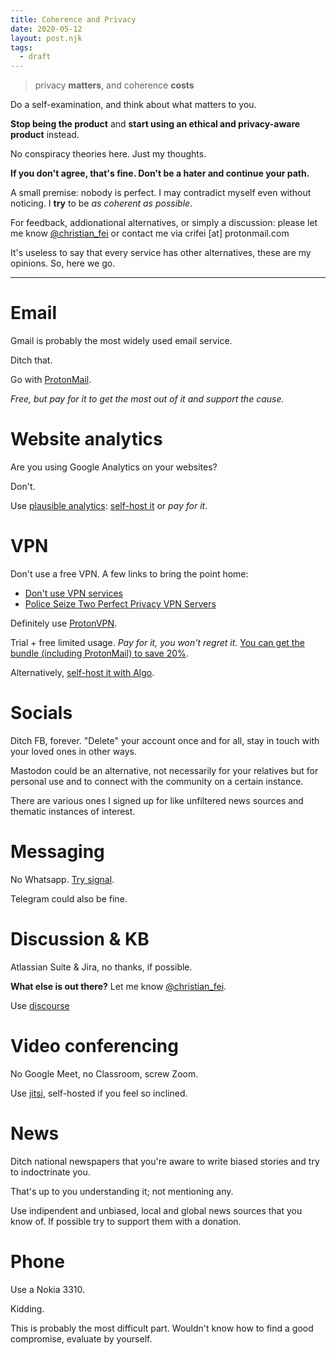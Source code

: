 ```yaml
---
title: Coherence and Privacy
date: 2020-05-12
layout: post.njk
tags:
  - draft
---
```


> privacy **matters**, and coherence **costs**

Do a self-examination, and think about what matters to you.

**Stop being the product** and **start using an ethical and privacy-aware product** instead.

No conspiracy theories here. Just my thoughts.

**If you don't agree, that's fine. Don't be a hater and continue your path.**

A small premise: nobody is perfect. I may contradict myself even without noticing. I **try** to be *as coherent as possible*.

For feedback, addionational alternatives, or simply a discussion: please let me know [@christian_fei](https://twitter.com/christian_fei) or contact me via crifei [at] protonmail.com

It's useless to say that every service has other alternatives, these are my opinions. So, here we go.

---

# Email

Gmail is probably the most widely used email service.

Ditch that.

Go with [ProtonMail](https://proton.go2cloud.org/aff_c?offer_id=15&aff_id=1721&source=blog).

*Free, but pay for it to get the most out of it and support the cause.*

# Website analytics

Are you using Google Analytics on your websites?

Don't.

Use [plausible analytics](https://plausible.io/): [self-host it](/posts/2020-04-24-Resuming-Elixir-by-self-hosting-plausible-analytics/) or *pay for it*.

# VPN

Don't use a free VPN. A few links to bring the point home:

- [Don't use VPN services](https://gist.github.com/joepie91/5a9909939e6ce7d09e29)
- [Police Seize Two Perfect Privacy VPN Servers](https://torrentfreak.com/police-seize-two-perfect-privacy-vpn-servers-160902/)

Definitely use [ProtonVPN](https://proton.go2cloud.org/aff_c?offer_id=10&aff_id=1721&source=blog).

Trial + free limited usage. *Pay for it, you won't regret it*. [You can get the bundle (including ProtonMail) to save 20%](https://proton.go2cloud.org/aff_c?offer_id=15&aff_id=1721).

Alternatively, [self-host it with Algo](https://github.com/trailofbits/algo).

# Socials

Ditch FB, forever. "Delete" your account once and for all, stay in touch with your loved ones in other ways.

Mastodon could be an alternative, not necessarily for your relatives but for personal use and to connect with the community on a certain instance.

There are various ones I signed up for like unfiltered news sources and thematic instances of interest.

# Messaging

No Whatsapp. [Try signal](https://www.signal.org/).

Telegram could also be fine.

# Discussion & KB

Atlassian Suite & Jira, no thanks, if possible.

**What else is out there?** Let me know [@christian_fei](https://twitter.com/christian_fei).

Use [discourse](https://www.discourse.org/)

# Video conferencing

No Google Meet, no Classroom, screw Zoom.

Use [jitsi](https://jitsi.org/), self-hosted if you feel so inclined.

# News

Ditch national newspapers that you're aware to write biased stories and try to indoctrinate you.

That's up to you understanding it; not mentioning any.

Use indipendent and unbiased, local and global news sources that you know of. If possible try to support them with a donation.

# Phone

Use a Nokia 3310.

Kidding.

This is probably the most difficult part. Wouldn't know how to find a good compromise, evaluate by yourself.
